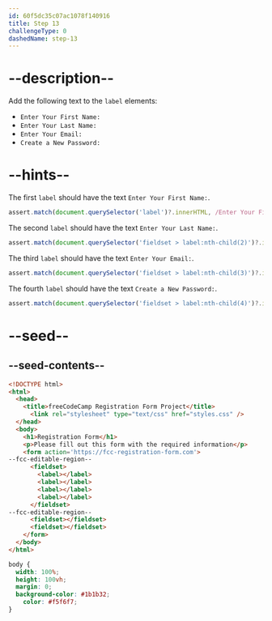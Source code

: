 ```yaml
---
id: 60f5dc35c07ac1078f140916
title: Step 13
challengeType: 0
dashedName: step-13
---
```


# --description--

Add the following text to the `label` elements:

- `Enter Your First Name:`
- `Enter Your Last Name:`
- `Enter Your Email:`
- `Create a New Password:`

# --hints--

The first `label` should have the text `Enter Your First Name:`.

```js
assert.match(document.querySelector('label')?.innerHTML, /Enter Your First Name:/i);
```

The second `label` should have the text `Enter Your Last Name:`.

```js
assert.match(document.querySelector('fieldset > label:nth-child(2)')?.innerHTML, /Enter Your Last Name:/i);
```

The third `label` should have the text `Enter Your Email:`.

```js
assert.match(document.querySelector('fieldset > label:nth-child(3)')?.innerHTML, /Enter Your Email:/i);
```

The fourth `label` should have the text `Create a New Password:`.

```js
assert.match(document.querySelector('fieldset > label:nth-child(4)')?.innerHTML, /Create a New Password:/i);
```

# --seed--

## --seed-contents--

```html
<!DOCTYPE html>
<html>
  <head>
    <title>freeCodeCamp Registration Form Project</title>
      <link rel="stylesheet" type="text/css" href="styles.css" />
  </head>
  <body>
    <h1>Registration Form</h1>
    <p>Please fill out this form with the required information</p>
    <form action='https://fcc-registration-form.com'>
--fcc-editable-region--
      <fieldset>
        <label></label>
        <label></label>
        <label></label>
        <label></label>
      </fieldset>
--fcc-editable-region--
      <fieldset></fieldset>
      <fieldset></fieldset>
    </form>
  </body>
</html>
```

```css
body {
  width: 100%;
  height: 100vh;
  margin: 0;
  background-color: #1b1b32;
    color: #f5f6f7;
}
```
